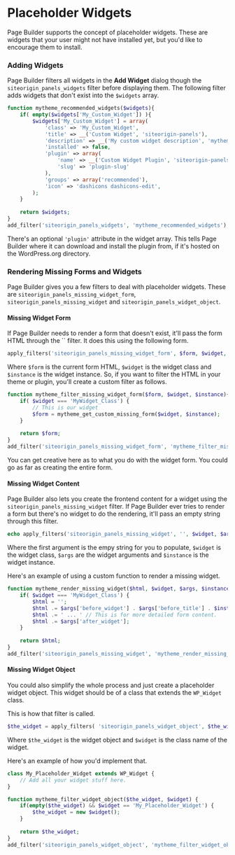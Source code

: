# Placeholder Widgets

Page Builder supports the concept of placeholder widgets. These are widgets that your user might not have installed yet, but you'd like to encourage them to install.

### Adding Widgets

Page Builder filters all widgets in the **Add Widget** dialog though the `siteorigin_panels_widgets` filter before displaying them. The following filter adds widgets that don't exist into the `$widgets` array.

```php
function mytheme_recommended_widgets($widgets){
	if( empty($widgets['My_Custom_Widget']) ){
		$widgets['My_Custom_Widget'] = array(
			'class' => 'My_Custom_Widget',
			'title' => __('Custom Widget', 'siteorigin-panels'),
			'description' => __('My custom widget description', 'mytheme'),
			'installed' => false,
			'plugin' => array(
				'name' => __('Custom Widget Plugin', 'siteorigin-panels'),
				'slug' => 'plugin-slug'
			),
			'groups' => array('recommended'),
			'icon' => 'dashicons dashicons-edit',
		);
	}
	
	return $widgets;
}
add_filter('siteorigin_panels_widgets', 'mytheme_recommended_widgets');
```

There's an optional `'plugin'` attribute in the widget array. This tells Page Builder where it can download and install the plugin from, if it's hosted on the WordPress.org directory.

### Rendering Missing Forms and Widgets

Page Builder gives you a few filters to deal with placeholder widgets. These are `siteorigin_panels_missing_widget_form`, `siteorigin_panels_missing_widget` and `siteorigin_panels_widget_object`.

#### Missing Widget Form

If Page Builder needs to render a form that doesn't exist, it'll pass the form HTML through the `` filter. It does this using the following form.

```php
apply_filters('siteorigin_panels_missing_widget_form', $form, $widget, $instance);
```

Where `$form` is the current form HTML, `$widget` is the widget class and `$instance` is the widget instance. So, if you want to filter the HTML in your theme or plugin, you'll create a custom filter as follows.

```php
function mytheme_filter_missing_widget_form($form, $widget, $instance){
	if( $widget === 'MyWidget_Class') {
		// This is our widget
		$form = mytheme_get_custom_missing_form($widget, $instance);
	}
	
	return $form;
}
add_filter('siteorigin_panels_missing_widget_form', 'mytheme_filter_missing_widget_form');
```

You can get creative here as to what you do with the widget form. You could go as far as creating the entire form.

#### Missing Widget Content

Page Builder also lets you create the frontend content for a widget using the `siteorigin_panels_missing_widget` filter. If Page Builder ever tries to render a form but there's no widget to do the rendering, it'll pass an empty string through this filter.

```php
echo apply_filters('siteorigin_panels_missing_widget', '', $widget, $args , $instance);
```

Where the first argument is the empy string for you to populate, `$widget` is the widget class, `$args` are the widget arguments and `$instance` is the widget instance.

Here's an example of using a custom function to render a missing widget.

```php
function mytheme_render_missing_widget($html, $widget, $args, $instance){
	if( $widget === 'MyWidget_Class') {
		$html = '';
		$html .= $args['before_widget'] . $args['before_title'] . $instance['title'] . $args['after_title'];
		$html .= ' ... ' // This is for more detailed form content.
		$html .= $args['after_widget'];
	}
	
	return $html;
}
add_filter('siteorigin_panels_missing_widget', 'mytheme_render_missing_widget');
```

#### Missing Widget Object

You could also simplify the whole process and just create a placeholder widget object. This widget should be of a class that extends the `WP_Widget` class.

This is how that filter is called.

```php
$the_widget = apply_filters( 'siteorigin_panels_widget_object', $the_widget, $widget );
```

Where `$the_widget` is the widget object and `$widget` is the class name of the widget.

Here's an example of how you'd implement that.

```php
class My_Placeholder_Widget extends WP_Widget {
	// Add all your widget stuff here.
}

function mytheme_filter_widget_object($the_widget, $widget) {
	if(empty($the_widget) && $widget == 'My_Placeholder_Widget') {
		$the_widget = new $widget();
	}
	
	return $the_widget;
}
add_filter('siteorigin_panels_widget_object', 'mytheme_filter_widget_object');
```
